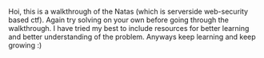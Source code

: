 Hoi, this is a walkthrough of the Natas (which is serverside web-security based ctf).
Again try solving on your own before going through the walkthrough.
I have tried my best to include resources for better learning and better understanding of the problem.
Anyways keep learning and keep growing :) 